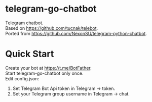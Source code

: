 # telegram-go-chatbot
Telegram chatbot.  
Based on https://github.com/tucnak/telebot.  
Ported from https://github.com/NexonSU/telegram-python-chatbot.
# Quick Start
Create your bot at https://t.me/BotFather.  
Start telegram-go-chatbot only once.  
Edit config.json:
1) Set Telegram Bot Api token in Telegram -> token.
2) Set your Telegram group username in Telegram -> chat.
